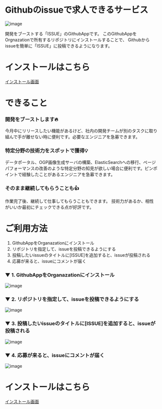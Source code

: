 # Githubのissueで求人できるサービス
![image](https://user-images.githubusercontent.com/19757050/134761262-49c0734b-af49-46e3-9fe4-f67e12c70e7f.png)

開発をブーストする「ISSUE」のGithubAppです。
このGithubAppをOrgnazationで所有するリポジトリにインストールすることで、
Githubからissueを簡単に「ISSUE」に投稿できるようになります。
# インストールはこちら
[インストール画面](https://github.com/apps/issue-github-app)

# できること
### 開発をブーストします🔥
今月中にリリースしたい機能があるけど、社内の開発チームが別のタスクに取り組んで手が離せない時に便利です。必要なエンジニアを急募できます。

### 特定分野の技術力をスポットで獲得💡
データポータル、OGP画像生成サーバの構築、ElasticSearchへの移行、ページパフォーマンスの改善のような特定分野の知見が欲しい場合に便利です。ピンポイントで経験したことがあるエンジニアを急募できます。

### そのまま継続してもらうことも👍
作業完了後、継続して仕事してもらうこともできます。
技術力があるか、相性がいいか最初にチェックできる点が好評です。

# ご利用方法
1. GithubAppをOrganazationにインストール
2. リポジトリを指定して、issueを投稿できるようにする
3. 投稿したいissueのタイトルに[ISSUE]を追加すると、issueが投稿される
4. 応募が来ると、issueにコメントが届く

### ▼ 1. GithubAppをOrganazationにインストール

![image](https://user-images.githubusercontent.com/19757050/134760666-fdbe8c6b-0984-4129-b22f-686afe75f52a.png)

### ▼ 2. リポジトリを指定して、issueを投稿できるようにする

![image](https://user-images.githubusercontent.com/19757050/134760708-4c171ce5-7888-49d0-8b33-e29a5709a4a3.png)

### ▼ 3. 投稿したいissueのタイトルに[ISSUE]を追加すると、issueが投稿される
![image](https://user-images.githubusercontent.com/19757050/134761160-cec5bcf3-b895-4dbe-8802-ffbef05ce1cc.png)

### ▼ 4. 応募が来ると、issueにコメントが届く
![image](https://user-images.githubusercontent.com/19757050/134760999-a2177cea-b5b8-4471-b80e-139f7d6028d1.png)


# インストールはこちら
[インストール画面](https://github.com/apps/issue-github-app)

